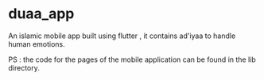 # duaa_app

An islamic mobile app built using flutter , it contains ad'iyaa to handle human emotions.

PS : the code for the pages of the mobile application can be found in the lib directory.
